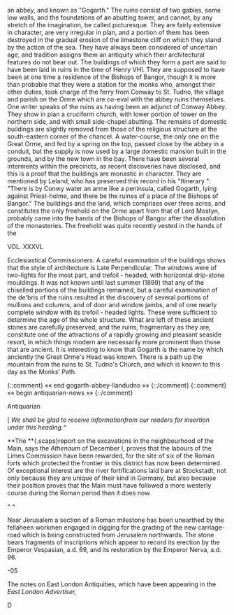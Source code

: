 an abbey, and known as "Gogarth." The
ruins consist of two gables, some low walls,
and the foundations of an abutting tower,
and cannot, by any stretch of the imagination,
be called picturesque. They are fairly
extensive in character, are very irregular in
plan, and a portion of them has been destroyed
in the gradual erosion of the limestone
cliff on which they stand by the action
of the sea. They have always been considered
of uncertain age, and tradition
assigns them an antiquity which their
architectural features do not bear out. The
buildings of which they form a part are said
to have been laid in ruins in the time of
Henry VHI. They are supposed to have
been at one time a residence of the Bishops
of Bangor, though it is more than probable
that they were a station for the monks who,
amongst their other duties, took charge of
the ferry from Conway to St. Tudno, the
village and parish on the Orme which are
co-eval with the abbey ruins themselves.
One writer speaks of the ruins as having
been an adjunct of Conway Abbey. They
show in plan a cruciform church, with lower
portion of tower on the northern side, and
with small side-chapel abutting. The remains
of domestic buildings are slightly
removed from those of the religious structure
at the south-eastern corner of the chancel.
A water-course, the only one on the Great
Orme, and fed by a spring on the top, passed
close by the abbey in a conduit, but the
supply is now used by a large domestic
mansion built in the grounds, and by the
new town in the bay. There have been
several interments within the precincts, as
recent discoveries have disclosed, and this is
a proof that the buildings are monastic
in character. They are mentioned by
Leland, who has preserved this record in his
"Itinerary ": "There is by Conwy water an
arme like a peninsula, called Gogarth, lying
against Priest-holme, and there be the ruines
of a place of the Bishops of Bangor." The
buildings and the land, which comprises
over three acres, and constitutes the only
freehold on the Orme apart from that of
Lord Mostyn, probably came into the hands
of the Bishops of Bangor after the dissolution
of the monasteries. The freehold was
quite recently vested in the hands of the

VOL. XXXVL

Ecclesiastical Commissioners. A careful
examination of the buildings shows that the
style of architecture is Late Perpendicular.
The windows were of two-lights for the most
part, and trefoil - headed, with horizontal
drip-stone mouldings. It was not known
until last summer (1899) that any of the
chiselled portions of the buildings remained,
but a careful examination of the de'bris of the
ruins resulted in the discovery of several
portions of mullions and columns, and of
door and window jambs, and of one nearly
complete window with its trefoil - headed
lights. These were sufficient to determine
the age of the whole structure. What are
left of these ancient stones are carefully
preserved, and the ruins, fragmentary as they
are, constitute one of the attractions of a
rapidly growing and pleasant seaside resort,
in which things modern are necessarily more
prominent than those that are ancient. It
is interesting to know that Gogarth is the
name by which anciently the Great Orme's
Head was known. There is a path up the
mountain from the ruins to St. Tudno's
Church, and which is known to this day as the
Monks' Path.

{::comment} «« end gogarth-abbey-llandudno »» {::/comment}
{::comment} «« begin antiquarian-news »» {::/comment}


Antiquarian

[ *We shall be glad to receive informationfrom our readers
for insertion under this heading.^*

**The **{.scaps}report on the excavations in the neighbourhood
of the Main, says the *Athenaum* of December
I, proves that the labours of the Limes Commission
have been rewarded, for the site of six of
the Roman forts which protected the frontier in
this district has now been determined. Of exceptional
interest are the river fortifications laid bare
at Stockstadt, not only because they are unique of
their kind in Germany, but also because their
position proves that the Main must have followed
a more westerly course during the Roman period
than it does now.

*^ ^*

Near Jerusalem a section of a Roman milestone has
been unearthed by the fellaheen workmen engaged
in digging for the grading of the new carriage-road
which is being constructed from Jerusalem northwards.
The stone bears fragments of inscriptions
which appear to record its erection by the
Emperor Vespasian, a.d. 69, and its restoration by
the Emperor Nerva, a.d. 96.

-05

The notes on East London Antiquities, which
have been appearing in the *East London Advertiser,*

D
